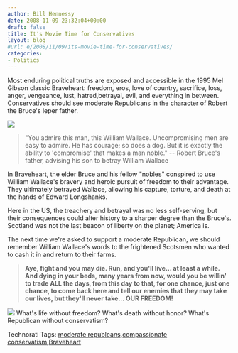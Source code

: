 ```yaml
---
author: Bill Hennessy
date: 2008-11-09 23:32:04+00:00
draft: false
title: It's Movie Time for Conservatives
layout: blog
#url: e/2008/11/09/its-movie-time-for-conservatives/
categories:
- Politics
---
```


Most enduring political truths are exposed and accessible in the 1995 Mel Gibson classic Braveheart: freedom, eros, love of country, sacrifice, loss, anger, vengeance, lust, hatred,betrayal, evil, and everything in between. Conservatives should see moderate Republicans in the character of Robert the Bruce's leper father. 

![](https://www.hotflick.net/flicks/1995_Braveheart/995BVH_Ian_Bannen_002.jpg)


> "You admire this man, this William Wallace. Uncompromising men are easy to admire. He has courage; so does a dog. But it is exactly the ability to 'compromise' that makes a man noble." -- Robert Bruce's father, advising his son to betray William Wallace
> 
> 

In Braveheart, the elder Bruce and his fellow "nobles" conspired to use William Wallace's bravery and heroic pursuit of freedom to their advantage. They ultimately betrayed Wallace, allowing his capture, torture, and death at the hands of Edward Longshanks. 

Here in the US, the treachery and betrayal was no less self-serving, but their consequences could alter history to a sharper degree than the Bruce's. Scotland was not the last beacon of liberty on the planet; America is.

The next time we're asked to support a moderate Republican, we should remember William Wallace's words to the frightened Scotsmen who wanted to cash it in and return to their farms.

> **Aye, fight and you may die. Run, and you'll live... at least a while. And dying in your beds, many years from now, would you be willin' to trade ALL the days, from this day to that, for one chance, just one chance, to come back here and tell our enemies that they may take our lives, but they'll never take... OUR FREEDOM!**
> 
> 

![](https://www.hotflick.net/flicks/1995_Braveheart/995BVH_Mel_Gibson_060.jpg)
What's life without freedom? What's death without honor? What's Republican without conservatism?

Technorati Tags: [moderate republcans](https://technorati.com/tags/moderate%20republcans),[compassionate conservatism](https://technorati.com/tags/compassionate%20conservatism),[Braveheart](https://technorati.com/tags/Braveheart)
